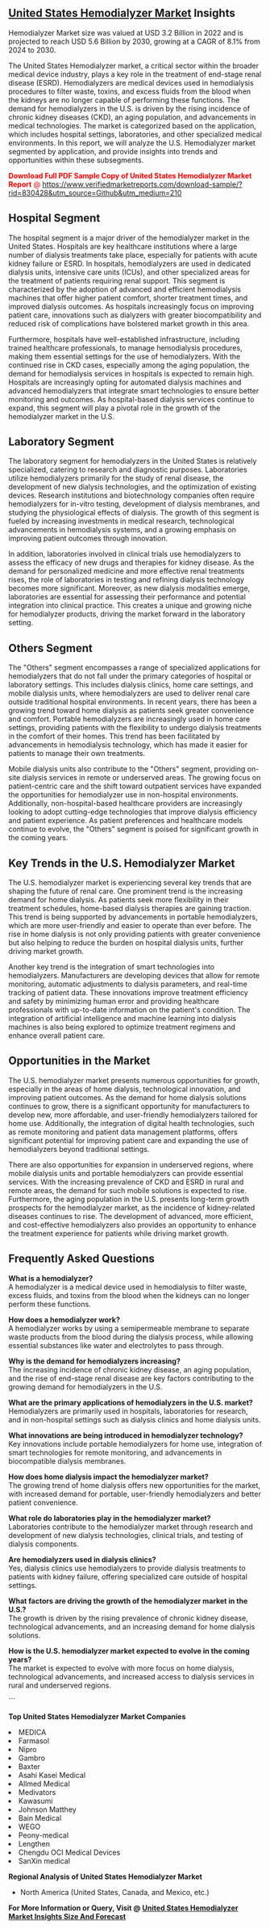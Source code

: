 <h2><a href="https://www.verifiedmarketreports.com/download-sample/?rid=830428&amp;utm_source=Github&amp;utm_medium=210" target="_blank">United States Hemodialyzer Market</a> Insights</h2><p>Hemodialyzer Market size was valued at USD 3.2 Billion in 2022 and is projected to reach USD 5.6 Billion by 2030, growing at a CAGR of 8.1% from 2024 to 2030.</p><p><p>The United States Hemodialyzer market, a critical sector within the broader medical device industry, plays a key role in the treatment of end-stage renal disease (ESRD). Hemodialyzers are medical devices used in hemodialysis procedures to filter waste, toxins, and excess fluids from the blood when the kidneys are no longer capable of performing these functions. The demand for hemodialyzers in the U.S. is driven by the rising incidence of chronic kidney diseases (CKD), an aging population, and advancements in medical technologies. The market is categorized based on the application, which includes hospital settings, laboratories, and other specialized medical environments. In this report, we will analyze the U.S. Hemodialyzer market segmented by application, and provide insights into trends and opportunities within these subsegments. <p><span class=""><span style="color: #ff0000;"><strong>Download Full PDF Sample Copy of United States Hemodialyzer Market Report</strong> @ </span><a href="https://www.verifiedmarketreports.com/download-sample/?rid=830428&amp;utm_source=Github&amp;utm_medium=210" target="_blank">https://www.verifiedmarketreports.com/download-sample/?rid=830428&amp;utm_source=Github&amp;utm_medium=210</a></span></p></p><h2>Hospital Segment</h2><p>The hospital segment is a major driver of the hemodialyzer market in the United States. Hospitals are key healthcare institutions where a large number of dialysis treatments take place, especially for patients with acute kidney failure or ESRD. In hospitals, hemodialyzers are used in dedicated dialysis units, intensive care units (ICUs), and other specialized areas for the treatment of patients requiring renal support. This segment is characterized by the adoption of advanced and efficient hemodialysis machines that offer higher patient comfort, shorter treatment times, and improved dialysis outcomes. As hospitals increasingly focus on improving patient care, innovations such as dialyzers with greater biocompatibility and reduced risk of complications have bolstered market growth in this area.<p>Furthermore, hospitals have well-established infrastructure, including trained healthcare professionals, to manage hemodialysis procedures, making them essential settings for the use of hemodialyzers. With the continued rise in CKD cases, especially among the aging population, the demand for hemodialysis services in hospitals is expected to remain high. Hospitals are increasingly opting for automated dialysis machines and advanced hemodialyzers that integrate smart technologies to ensure better monitoring and outcomes. As hospital-based dialysis services continue to expand, this segment will play a pivotal role in the growth of the hemodialyzer market in the U.S.</p><h2>Laboratory Segment</h2><p>The laboratory segment for hemodialyzers in the United States is relatively specialized, catering to research and diagnostic purposes. Laboratories utilize hemodialyzers primarily for the study of renal disease, the development of new dialysis technologies, and the optimization of existing devices. Research institutions and biotechnology companies often require hemodialyzers for in-vitro testing, development of dialysis membranes, and studying the physiological effects of dialysis. The growth of this segment is fueled by increasing investments in medical research, technological advancements in hemodialysis systems, and a growing emphasis on improving patient outcomes through innovation. <p>In addition, laboratories involved in clinical trials use hemodialyzers to assess the efficacy of new drugs and therapies for kidney disease. As the demand for personalized medicine and more effective renal treatments rises, the role of laboratories in testing and refining dialysis technology becomes more significant. Moreover, as new dialysis modalities emerge, laboratories are essential for assessing their performance and potential integration into clinical practice. This creates a unique and growing niche for hemodialyzer products, driving the market forward in the laboratory setting.</p><h2>Others Segment</h2><p>The "Others" segment encompasses a range of specialized applications for hemodialyzers that do not fall under the primary categories of hospital or laboratory settings. This includes dialysis clinics, home care settings, and mobile dialysis units, where hemodialyzers are used to deliver renal care outside traditional hospital environments. In recent years, there has been a growing trend toward home dialysis as patients seek greater convenience and comfort. Portable hemodialyzers are increasingly used in home care settings, providing patients with the flexibility to undergo dialysis treatments in the comfort of their homes. This trend has been facilitated by advancements in hemodialysis technology, which has made it easier for patients to manage their own treatments.<p>Mobile dialysis units also contribute to the "Others" segment, providing on-site dialysis services in remote or underserved areas. The growing focus on patient-centric care and the shift toward outpatient services have expanded the opportunities for hemodialyzer use in non-hospital environments. Additionally, non-hospital-based healthcare providers are increasingly looking to adopt cutting-edge technologies that improve dialysis efficiency and patient experience. As patient preferences and healthcare models continue to evolve, the "Others" segment is poised for significant growth in the coming years.</p><h2>Key Trends in the U.S. Hemodialyzer Market</h2><p>The U.S. hemodialyzer market is experiencing several key trends that are shaping the future of renal care. One prominent trend is the increasing demand for home dialysis. As patients seek more flexibility in their treatment schedules, home-based dialysis therapies are gaining traction. This trend is being supported by advancements in portable hemodialyzers, which are more user-friendly and easier to operate than ever before. The rise in home dialysis is not only providing patients with greater convenience but also helping to reduce the burden on hospital dialysis units, further driving market growth.<p>Another key trend is the integration of smart technologies into hemodialyzers. Manufacturers are developing devices that allow for remote monitoring, automatic adjustments to dialysis parameters, and real-time tracking of patient data. These innovations improve treatment efficiency and safety by minimizing human error and providing healthcare professionals with up-to-date information on the patient's condition. The integration of artificial intelligence and machine learning into dialysis machines is also being explored to optimize treatment regimens and enhance overall patient care.</p><h2>Opportunities in the Market</h2><p>The U.S. hemodialyzer market presents numerous opportunities for growth, especially in the areas of home dialysis, technological innovation, and improving patient outcomes. As the demand for home dialysis solutions continues to grow, there is a significant opportunity for manufacturers to develop new, more affordable, and user-friendly hemodialyzers tailored for home use. Additionally, the integration of digital health technologies, such as remote monitoring and patient data management platforms, offers significant potential for improving patient care and expanding the use of hemodialyzers beyond traditional settings.<p>There are also opportunities for expansion in underserved regions, where mobile dialysis units and portable hemodialyzers can provide essential services. With the increasing prevalence of CKD and ESRD in rural and remote areas, the demand for such mobile solutions is expected to rise. Furthermore, the aging population in the U.S. presents long-term growth prospects for the hemodialyzer market, as the incidence of kidney-related diseases continues to rise. The development of advanced, more efficient, and cost-effective hemodialyzers also provides an opportunity to enhance the treatment experience for patients while driving market growth.</p><h2>Frequently Asked Questions</h2><p><b>What is a hemodialyzer?</b><br> A hemodialyzer is a medical device used in hemodialysis to filter waste, excess fluids, and toxins from the blood when the kidneys can no longer perform these functions.</p><p><b>How does a hemodialyzer work?</b><br> A hemodialyzer works by using a semipermeable membrane to separate waste products from the blood during the dialysis process, while allowing essential substances like water and electrolytes to pass through.</p><p><b>Why is the demand for hemodialyzers increasing?</b><br> The increasing incidence of chronic kidney disease, an aging population, and the rise of end-stage renal disease are key factors contributing to the growing demand for hemodialyzers in the U.S.</p><p><b>What are the primary applications of hemodialyzers in the U.S. market?</b><br> Hemodialyzers are primarily used in hospitals, laboratories for research, and in non-hospital settings such as dialysis clinics and home dialysis units.</p><p><b>What innovations are being introduced in hemodialyzer technology?</b><br> Key innovations include portable hemodialyzers for home use, integration of smart technologies for remote monitoring, and advancements in biocompatible dialysis membranes.</p><p><b>How does home dialysis impact the hemodialyzer market?</b><br> The growing trend of home dialysis offers new opportunities for the market, with increased demand for portable, user-friendly hemodialyzers and better patient convenience.</p><p><b>What role do laboratories play in the hemodialyzer market?</b><br> Laboratories contribute to the hemodialyzer market through research and development of new dialysis technologies, clinical trials, and testing of dialysis components.</p><p><b>Are hemodialyzers used in dialysis clinics?</b><br> Yes, dialysis clinics use hemodialyzers to provide dialysis treatments to patients with kidney failure, offering specialized care outside of hospital settings.</p><p><b>What factors are driving the growth of the hemodialyzer market in the U.S.?</b><br> The growth is driven by the rising prevalence of chronic kidney disease, technological advancements, and an increasing demand for home dialysis solutions.</p><p><b>How is the U.S. hemodialyzer market expected to evolve in the coming years?</b><br> The market is expected to evolve with more focus on home dialysis, technological advancements, and increased access to dialysis services in rural and underserved regions.</p>```</p><p><strong>Top United States Hemodialyzer Market Companies</strong></p><div data-test-id=""><p><li>MEDICA</li><li> Farmasol</li><li> Nipro</li><li> Gambro</li><li> Baxter</li><li> Asahi Kasei Medical</li><li> Allmed Medical</li><li> Medivators</li><li> Kawasumi</li><li> Johnson Matthey</li><li> Bain Medical</li><li> WEGO</li><li> Peony-medical</li><li> Lengthen</li><li> Chengdu OCI Medical Devices</li><li> SanXin medical</li></p><div><strong>Regional Analysis of&nbsp;United States Hemodialyzer Market</strong></div><ul><li dir="ltr"><p dir="ltr">North America&nbsp;(United States, Canada, and Mexico, etc.)</p></li></ul><p><strong>For More Information or Query, Visit @&nbsp;</strong><strong><a href="https://www.verifiedmarketreports.com/product/hemodialyzer-market/?utm_source=Github&amp;utm_medium=210" target="_blank">United States Hemodialyzer Market Insights Size And Forecast</a></strong></p></div>
